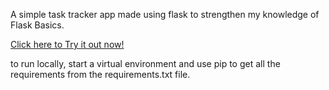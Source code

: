 A simple task tracker app made using flask to strengthen my knowledge of Flask Basics.

[Click here to Try it out now!](https://flask-task-tracker.herokuapp.com)

to run locally, start a virtual environment and use pip to get all the requirements from the requirements.txt file.

